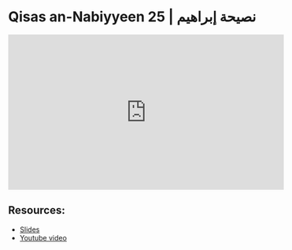 # Qisas an-Nabiyyeen 25 | نصيحة إبراهيم

<iframe width="560" height="315" src="https://www.youtube-nocookie.com/embed/I9ZvnEKVoAU?start=0" frameborder="0" allow="accelerometer; autoplay; encrypted-media; gyroscope; picture-in-picture" allowfullscreen="allowfullscreen"></iframe><BR>



## Resources:
- [Slides](https://github.com/arshare/resources_balagha_pdfs)
- [Youtube video](I9ZvnEKVoAU)
